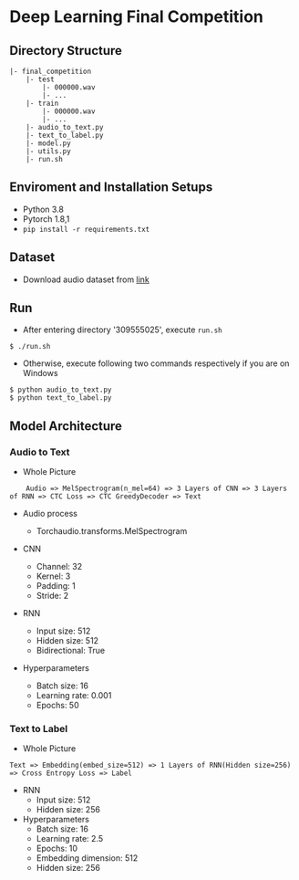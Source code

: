 # Deep Learning Final Competition
## Directory Structure
```
|- final_competition
	|- test
		|- 000000.wav
		|- ...
	|- train
		|- 000000.wav
		|- ...
	|- audio_to_text.py
	|- text_to_label.py
	|- model.py
	|- utils.py 
	|- run.sh

```
## Enviroment and Installation Setups
- Python 3.8
- Pytorch 1.8,1
- `pip install -r requirements.txt`

## Dataset
- Download audio dataset from [link](https://www.kaggle.com/c/nycu-dl-final-competition/data)

## Run
- After entering directory '309555025', execute `run.sh`
```
$ ./run.sh
```

- Otherwise, execute following two commands respectively if you are on Windows
```
$ python audio_to_text.py
$ python text_to_label.py
```
## Model Architecture
### Audio to Text
- Whole Picture
```
	Audio => MelSpectrogram(n_mel=64) => 3 Layers of CNN => 3 Layers of RNN => CTC Loss => CTC GreedyDecoder => Text
``` 

- Audio process
	- Torchaudio.transforms.MelSpectrogram
- CNN
	- Channel: 32
	- Kernel: 3
	- Padding: 1
	- Stride: 2
- RNN
	- Input size: 512
	- Hidden size: 512
	- Bidirectional: True

- Hyperparameters
	- Batch size: 16
	- Learning rate: 0.001
	- Epochs: 50

### Text to Label
- Whole Picture
```
Text => Embedding(embed_size=512) => 1 Layers of RNN(Hidden size=256) => Cross Entropy Loss => Label
``` 
- RNN
	- Input size: 512
	- Hidden size: 256
- Hyperparameters
	- Batch size: 16
	- Learning rate: 2.5
	- Epochs: 10
	- Embedding dimension: 512
	- Hidden size: 256
